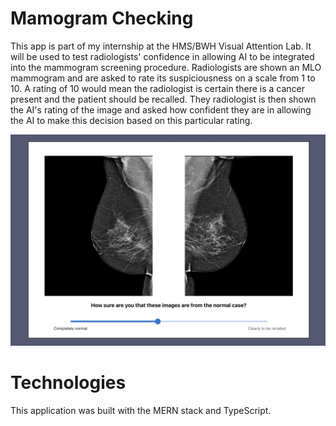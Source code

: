 # Mamogram Checking
This app is part of my internship at the HMS/BWH Visual Attention Lab. It will be used to test radiologists' confidence in allowing AI to be integrated into the mammogram screening procedure. Radiologists are shown an MLO mammogram and are asked to rate its suspiciousness on a scale from 1 to 10. A rating of 10 would mean the radiologist is certain there is a cancer present and the patient should be recalled. They radiologist is then shown the AI's rating of the image and asked how confident they are in allowing the AI to make this decision based on this particular rating.

<img src="src/assets/trial.png" alt="not found" />

# Technologies
This application was built with the MERN stack and TypeScript.

